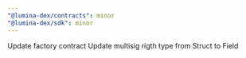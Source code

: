 ```yaml
---
"@lumina-dex/contracts": minor
"@lumina-dex/sdk": minor
---
```


Update factory contract
Update multisig rigth type from Struct to Field
